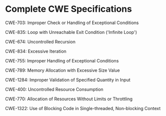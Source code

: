 

# Complete CWE Specifications

CWE-703: Improper Check or Handling of Exceptional Conditions

CWE-835: Loop with Unreachable Exit Condition ('Infinite Loop')

CWE-674: Uncontrolled Recursion

CWE-834: Excessive Iteration

CWE-755: Improper Handling of Exceptional Conditions

CWE-789: Memory Allocation with Excessive Size Value

CWE-1284: Improper Validation of Specified Quantity in Input

CWE-400: Uncontrolled Resource Consumption

CWE-770: Allocation of Resources Without Limits or Throttling

CWE-1322: Use of Blocking Code in Single-threaded, Non-blocking Context